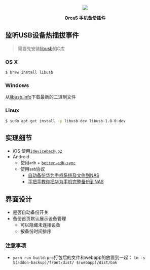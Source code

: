 <p align="center">
  <a href="https://orcastor.github.io/doc/">
    <img src="https://orcastor.github.io/doc/logo.svg">
  </a>
</p>

<p align="center"><strong>OrcaS 手机备份插件</strong></p>

## 监听USB设备热插拔事件

> 需要先安装[libusb](https://github.com/gotmc/libusb)的C库

### OS X

```bash
$ brew install libusb
```

### Windows

从[libusb.info](https://libusb.info)下载最新的二进制文件

### Linux

```bash
$ sudo apt-get install -y libusb-dev libusb-1.0-0-dev
```

## 实现细节

- iOS 使用[`idevicebackup2`](https://github.com/libimobiledevice/libimobiledevice)
- Android
  - 使用`adb` + [`better-adb-sync`](https://github.com/jb2170/better-adb-sync)
  - 使用`smb`协议
    - [自动备份华为手机系统及文件到NAS](https://www.oureiq.top:8812/2023/02/09/%E8%87%AA%E5%8A%A8%E5%A4%87%E4%BB%BD%E5%8D%8E%E4%B8%BA%E6%89%8B%E6%9C%BA%E7%B3%BB%E7%BB%9F%E5%8F%8A%E6%96%87%E4%BB%B6%E5%88%B0nas/)
    - [手把手教你把华为手机完整备份到NAS](https://www.cnblogs.com/djd66/p/16635579.html)

## 界面设计

- 是否自动备份开关
- 备份首页默认展示设备管理
  - 可以隐藏未连接设备
  - 按备份时间排序

### 注意事项 

- `yarn run build:pro`打包后的文件和webapp的放置到一起：
`ln -s $(addon-backup)/front/dist/ $(webapp)/dist/bak`
